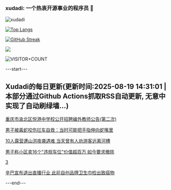 ### xudadi: 一个热衷开源事业的程序员 👋

![xudadi](https://github-readme-stats-git-masterorgs-github-readme-stats-team.vercel.app/api?username=xudadi)

[![Top Langs](https://github-readme-stats.vercel.app/api/top-langs/?username=xudadi)](https://github.com/anuraghazra/github-readme-stats)

[![GitHub Streak](https://streak-stats.demolab.com?user=xudadi&locale=zh_Hans)](https://git.io/streak-stats)

![](https://raw.githubusercontent.com/xudadi/xudadi/main/assets/github-contribution-grid-snake.svg)

![VISITOR+COUNT](https://komarev.com/ghpvc/?username=xudadi&label=VISITOR+COUNT)


---start---

## Xudadi的每日更新(更新时间:2025-08-19 14:31:01 | 本部分通过Github Actions抓取RSS自动更新, 无意中实现了自动刷绿墙...)

[重庆市渝北区悦港中学校公开招聘编外教师公告(第二次)](https://www.gongkaoleida.com/article/2573608)

[男子被毒蛇咬伤拦车自救：当时可能把手指伸向蛇嘴里](https://m.163.com/news/article/K798EU4M051492T3.html)

[10人露营遭山洪夜袭遇难 当天曾有人劝游客远离河槽](https://m.163.com/news/article/K79GEKFL0514D3J0.html)

[男子称小区卖16个"违规车位"价值超百万 如今要求撤除](https://m.163.com/news/article/K798EHG80514D3UH.html)

[3](https://m.163.com/touch/news/sub/domestic)

[辛巴宣布退出直播行业 此前自创品牌卫生巾检出致癌物](https://m.163.com/news/article/K79BUNC9053469LG.html)

---end---
